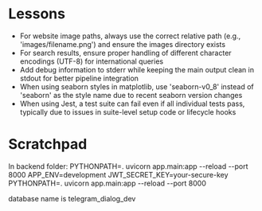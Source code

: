 # Lessons

- For website image paths, always use the correct relative path (e.g., 'images/filename.png') and ensure the images directory exists
- For search results, ensure proper handling of different character encodings (UTF-8) for international queries
- Add debug information to stderr while keeping the main output clean in stdout for better pipeline integration
- When using seaborn styles in matplotlib, use 'seaborn-v0_8' instead of 'seaborn' as the style name due to recent seaborn version changes
- When using Jest, a test suite can fail even if all individual tests pass, typically due to issues in suite-level setup code or lifecycle hooks

# Scratchpad

In backend folder: 
PYTHONPATH=. uvicorn app.main:app --reload --port 8000
APP_ENV=development JWT_SECRET_KEY=your-secure-key PYTHONPATH=. uvicorn app.main:app --reload --port 8000

database name is telegram_dialog_dev